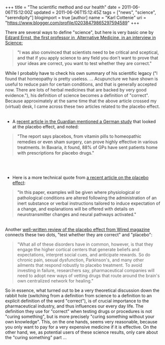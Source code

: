 +++
title = "The scientific method and our health"
date = 2011-06-06T15:12:00Z
updated = 2011-06-06T15:12:45Z
tags = ["news", "science", "serendipity"]
blogimport = true 
[author]
	name = "Karl Cottenie"
	uri = "https://www.blogger.com/profile/02038479865297594589"
+++

<span class="Apple-style-span" style="font-family: inherit;">There are several ways to define "science", but here is very basic one by<a href="http://www.nature.com/news/2011/110530/full/news.2011.322.html?WT.ec_id=NEWS-20110531"> Edzard Ernst, the first professor in &nbsp;Alternative Medicine, in an interview in Science:</a></span><br /><blockquote><span class="Apple-style-span" style="font-family: inherit;"><span class="Apple-style-span" style="color: #363636; line-height: 18px;">"I was also convinced that scientists need to be critical and sceptical, and that if you apply science to any field you don't want to prove that your ideas are correct, you want to test whether they are correct."</span></span></blockquote>While I probably have to check his own summary of his scientific legacy ("<span class="Apple-style-span" style="color: #363636; line-height: 18px;">I found that homeopathy is pretty useless. ...&nbsp;</span><span class="Apple-style-span" style="color: #363636; line-height: 18px;">Acupuncture we have shown is useful to reduce pain for certain conditions, and that is generally accepted now.&nbsp;</span><span class="Apple-style-span" style="color: #363636; line-height: 18px;">There are lots of herbal medicines that are backed by very good evidence."), his definition of science becomes a definition of "correct". Because approximately at the same time that the above article crossed my (virtual) desk, I came across these two articles related to the placebo effect.</span><br /><br /><ul><li><span class="Apple-style-span" style="font-family: inherit;">A <a href="http://www.guardian.co.uk/science/2011/mar/06/half-german-doctors-prescribe-placebos">recent article in the Guardian mentioned a German study</a> that looked at the placebo effect, and noted:</span></li></ul><blockquote><span class="Apple-style-span" style="border-collapse: collapse; color: #333333; line-height: 18px;">"The report says placebos, from vitamin pills to homeopathic remedies or even sham surgery, can prove highly effective in various treatments.</span>&nbsp;<span class="Apple-style-span" style="border-collapse: collapse; color: #333333; line-height: 18px;">In Bavaria, it found, 88% of GPs have sent patients home with prescriptions for placebo drugs."</span></blockquote><br /><br /><ul><li><span class="Apple-style-span" style="font-family: inherit;">Here is a more technical quote from <a href="http://rstb.royalsocietypublishing.org/content/366/1572/1790.abstract">a recent article on the placebo effect</a>:</span></li></ul><blockquote><span class="Apple-style-span" style="color: #333333; line-height: 18px;">"In this paper, examples will be given where physiological or pathological conditions are altered following the administration of an inert substance or verbal instructions tailored to induce expectation of a change, and explanations will be offered with details on neurotransmitter changes and neural pathways activated."</span></blockquote><br /><span class="Apple-style-span" style="font-family: inherit;">Another <a href="http://www.wired.com/medtech/drugs/magazine/17-09/ff_placebo_effect?currentPage=all">well-written review of the placebo effect from Wired magazine</a> connects these two dots, "test whether they are correct" and "placebo":</span><br /><blockquote><span class="Apple-style-span" style="font-family: inherit;"><span class="Apple-style-span" style="line-height: 17px;">"What all of these disorders have in common, however, is that they engage the higher cortical centers that generate beliefs and expectations, interpret social cues, and anticipate rewards. So do chronic pain, sexual dysfunction, Parkinson's, and many other ailments that respond robustly to placebo treatment. To avoid investing in failure, researchers say, pharmaceutical companies will need to adopt new ways of vetting drugs that route around the brain's own centralized network for healing."</span></span></blockquote><span class="Apple-style-span" style="font-family: inherit;">So in essence, what turned out to be a very theoretical discussion down the rabbit hole (switching from a definition from science to a definition to an explicit definition of the word "correct"), is of crucial importance to the pharmaceutical industry, and thus influences our every day life. The definition they use for "correct" when testing drugs or procedures is not "curing something", but is more precisely "curing something without your own knowledge". This, on the one hands, seems very reasonable, because you only want to pay for a very expensive medicine if it is effective. On the other hand, we, as potential users of these science results, only care about the "curing something" part ...&nbsp;</span><br /><span class="Apple-style-span" style="font-family: inherit;"><br /></span><br /><span class="Apple-style-span" style="font-family: inherit;"><br /></span>
